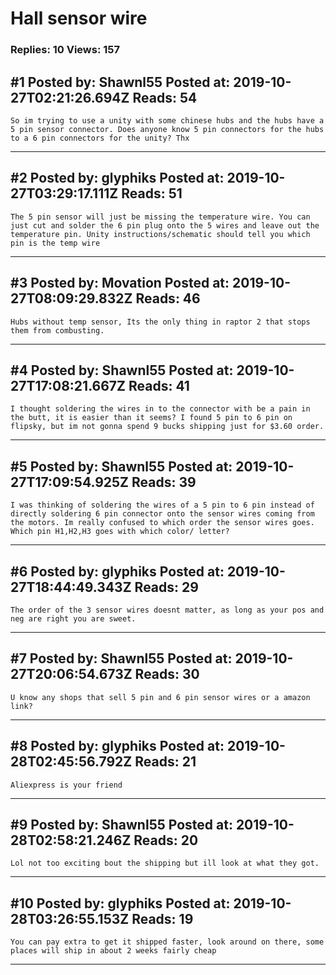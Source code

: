 # Hall sensor wire

### Replies: 10 Views: 157

## \#1 Posted by: Shawnl55 Posted at: 2019-10-27T02:21:26.694Z Reads: 54

```
So im trying to use a unity with some chinese hubs and the hubs have a 5 pin sensor connector. Does anyone know 5 pin connectors for the hubs to a 6 pin connectors for the unity? Thx
```

---
## \#2 Posted by: glyphiks Posted at: 2019-10-27T03:29:17.111Z Reads: 51

```
The 5 pin sensor will just be missing the temperature wire. You can just cut and solder the 6 pin plug onto the 5 wires and leave out the temperature pin. Unity instructions/schematic should tell you which pin is the temp wire
```

---
## \#3 Posted by: Movation Posted at: 2019-10-27T08:09:29.832Z Reads: 46

```
Hubs without temp sensor, Its the only thing in raptor 2 that stops them from combusting.
```

---
## \#4 Posted by: Shawnl55 Posted at: 2019-10-27T17:08:21.667Z Reads: 41

```
I thought soldering the wires in to the connector with be a pain in the butt, it is easier than it seems? I found 5 pin to 6 pin on flipsky, but im not gonna spend 9 bucks shipping just for $3.60 order.
```

---
## \#5 Posted by: Shawnl55 Posted at: 2019-10-27T17:09:54.925Z Reads: 39

```
I was thinking of soldering the wires of a 5 pin to 6 pin instead of directly soldering 6 pin connector onto the sensor wires coming from the motors. Im really confused to which order the sensor wires goes. Which pin H1,H2,H3 goes with which color/ letter?
```

---
## \#6 Posted by: glyphiks Posted at: 2019-10-27T18:44:49.343Z Reads: 29

```
The order of the 3 sensor wires doesnt matter, as long as your pos and neg are right you are sweet.
```

---
## \#7 Posted by: Shawnl55 Posted at: 2019-10-27T20:06:54.673Z Reads: 30

```
U know any shops that sell 5 pin and 6 pin sensor wires or a amazon link?
```

---
## \#8 Posted by: glyphiks Posted at: 2019-10-28T02:45:56.792Z Reads: 21

```
Aliexpress is your friend
```

---
## \#9 Posted by: Shawnl55 Posted at: 2019-10-28T02:58:21.246Z Reads: 20

```
Lol not too exciting bout the shipping but ill look at what they got.
```

---
## \#10 Posted by: glyphiks Posted at: 2019-10-28T03:26:55.153Z Reads: 19

```
You can pay extra to get it shipped faster, look around on there, some places will ship in about 2 weeks fairly cheap
```

---
